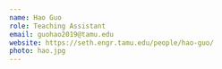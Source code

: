 ```yaml
---
name: Hao Guo
role: Teaching Assistant
email: guohao2019@tamu.edu
website: https://seth.engr.tamu.edu/people/hao-guo/
photo: hao.jpg
---
```



